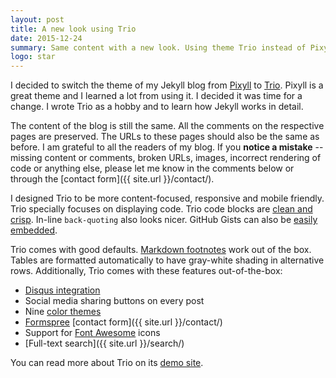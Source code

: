 ```yaml
---
layout: post
title: A new look using Trio
date: 2015-12-24
summary: Same content with a new look. Using theme Trio instead of Pixyll.
logo: star
---
```


I decided to switch the theme of my Jekyll blog from [Pixyll](https://github.com/johnotander/pixyll) to [Trio](https://github.com/ankur-gupta/trio). Pixyll is a great theme and I learned a lot from using it. I decided it was time for a change. I wrote Trio as a hobby and to learn how Jekyll works in detail. 

The content of the blog is still the same. All the comments on the respective pages are preserved. The URLs to these pages should also be the same as before. I am grateful to all the readers of my blog. If you **notice a mistake** -- missing content or comments, broken URLs, images, incorrect rendering of code or anything else, please let me know in the comments below or through the [contact form]({{ site.url }}/contact/).

I designed Trio to be more content-focused, responsive and mobile friendly. 
Trio specially focuses on displaying code. Trio code blocks are [clean and crisp](http://www.perfectlyrandom.org/trio/2015/09/06/code-blocks-tables-and-github-gists/). In-line `back-quoting` also looks nicer. GitHub Gists can 
also be [easily embedded](http://www.perfectlyrandom.org/trio/2015/09/06/code-blocks-tables-and-github-gists/). 

Trio comes with good defaults. [Markdown footnotes](http://rephrase.net/box/word/footnotes/syntax/) work out of the box. Tables are formatted automatically to have gray-white shading in alternative rows. 
Additionally, Trio comes with these features out-of-the-box:

* [Disqus integration](http://www.perfectlyrandom.org/trio/2015/09/06/setting-up-disqus-integration/)
* Social media sharing buttons on every post
* Nine [color themes](https://github.com/ankur-gupta/trio) 
* [Formspree](https://formspree.io/) [contact form]({{ site.url }}/contact/)
* Support for [Font Awesome](http://fortawesome.github.io/Font-Awesome) icons
* [Full-text search]({{ site.url }}/search/)
 
You can read more about Trio on its [demo site](http://www.perfectlyrandom.org/trio/). 

